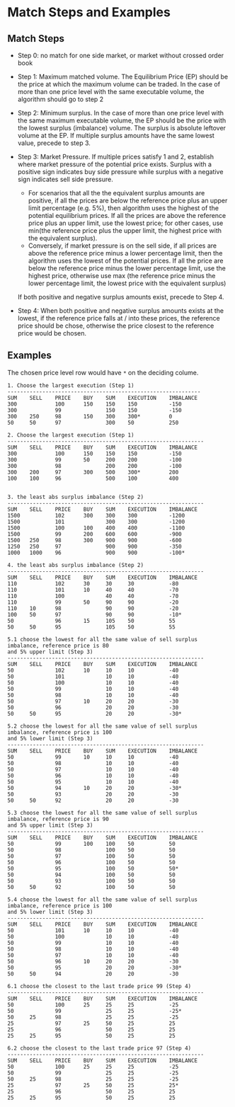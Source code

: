 # Match Steps and Examples

## Match Steps

- Step 0: no match for one side market, or market without crossed order book

- Step 1: Maximum matched volume. The Equilibrium Price (EP) should be the price at which the maximum
volume can be traded. In the case of more than one price level with the same executable volume,
the algorithm should go to step 2

- Step 2: Minimum surplus. In the case of more than one price level with the same maximum executable
volume, the EP should be the price with the lowest surplus (imbalance) volume. The surplus is
absolute leftover volume at the EP. If multiple surplus amounts have the same lowest value, precede to step 3.

- Step 3: Market Pressure. If multiple prices satisfy 1 and 2, establish where market pressure of the potential
price exists. Surplus with a positive sign indicates buy side pressure while surplus with a negative
sign indicates sell side pressure. 

    - For scenarios that all the the equivalent surplus amounts are positive, if all the prices are 
    below the reference price plus an upper limit percentage (e.g. 5%), then algorithm uses the highest 
    of the potential equilibrium prices. If all the prices are above the reference price plus an upper 
    limit, use the lowest price; for other cases, use min(the reference price plus the upper limit, 
    the highest price with the equivalent surplus). 
    - Conversely, if market pressure is on the sell side, if all prices are above the reference price
    minus a lower percentage limit, then the algorithm uses the lowest of the potential prices. 
    If all the price are below the reference price minus the lower percentage limit, use the highest 
    price, otherwise use max (the reference price minus the lower percentage limit, the lowest price 
    with the equivalent surplus)

    If both positive and negative surplus amounts exist, precede to Step 4.

- Step 4: When both positive and negative surplus amounts exists at the lowest, if the 
reference price falls at / into these prices, the reference price should be chose, otherwise 
the price closest to the reference price would be chosen.


## Examples
The chosen price level row would have ``*`` on the deciding colume.
```
1. Choose the largest execution (Step 1)
-------------------------------------------------------------
SUM    SELL    PRICE    BUY    SUM    EXECUTION    IMBALANCE
300            100      150    150    150          -150
300            99              150    150          -150
300    250     98       150    300    300*         0
50     50      97              300    50           250

2. Choose the largest execution (Step 1)
--------------------------------------------------------------
SUM    SELL    PRICE    BUY    SUM    EXECUTION    IMBALANCE
300            100      150    150    150          -150
300            99       50     200    200          -100
300            98              200    200          -100
300    200     97       300    500    300*         200
100    100     96              500    100          400


3. the least abs surplus imbalance (Step 2)
--------------------------------------------------------------
SUM    SELL    PRICE    BUY    SUM    EXECUTION    IMBALANCE
1500           102      300    300    300          -1200
1500           101             300    300          -1200
1500           100      100    400    400          -1100
1500           99       200    600    600          -900
1500   250     98       300    900    900          -600
1250   250     97              900    900          -350
1000   1000    96              900    900          -100*

4. the least abs surplus imbalance (Step 2)
--------------------------------------------------------------
SUM    SELL    PRICE    BUY    SUM    EXECUTION    IMBALANCE
110            102      30     30     30           -80
110            101      10     40     40           -70
110            100             40     40           -70
110            99       50     90     90           -20
110    10      98              90     90           -20
100    50      97              90     90           -10*
50             96       15     105    50           55
50     50      95              105    50           55

5.1 choose the lowest for all the same value of sell surplus imbalance, reference price is 80 
and 5% upper limit (Step 3)
--------------------------------------------------------------
SUM    SELL    PRICE    BUY    SUM    EXECUTION    IMBALANCE
50             102      10     10     10           -40
50             101             10     10           -40
50             100             10     10           -40
50             99              10     10           -40
50             98              10     10           -40
50             97       10     20     20           -30
50             96              20     20           -30
50     50      95              20     20           -30*

5.2 choose the lowest for all the same value of sell surplus imbalance, reference price is 100 
and 5% lower limit (Step 3)
--------------------------------------------------------------
SUM    SELL    PRICE    BUY    SUM    EXECUTION    IMBALANCE
50             99       10     10     10           -40
50             98              10     10           -40
50             97              10     10           -40
50             96              10     10           -40
50             95              10     10           -40
50             94       10     20     20           -30*
50             93              20     20           -30
50     50      92              20     20           -30

5.3 choose the lowest for all the same value of sell surplus imbalance, reference price is 90 
and 5% upper limit (Step 3)
--------------------------------------------------------------
SUM    SELL    PRICE    BUY    SUM    EXECUTION    IMBALANCE
50             99       100    100    50           50
50             98              100    50           50
50             97              100    50           50
50             96              100    50           50
50             95              100    50           50*
50             94              100    50           50
50             93              100    50           50
50     50      92              100    50           50

5.4 choose the lowest for all the same value of sell surplus imbalance, reference price is 100 
and 5% lower limit (Step 3)
--------------------------------------------------------------
SUM    SELL    PRICE    BUY    SUM    EXECUTION    IMBALANCE
50             101      10     10     10           -40
50             100             10     10           -40
50             99              10     10           -40
50             98              10     10           -40
50             97              10     10           -40
50             96       10     20     20           -30
50             95              20     20           -30*
50     50      94              20     20           -30

6.1 choose the closest to the last trade price 99 (Step 4)
--------------------------------------------------------------
SUM    SELL    PRICE    BUY    SUM    EXECUTION    IMBALANCE
50             100      25     25     25           -25
50             99              25     25           -25*
50     25      98              25     25           -25
25             97       25     50     25           25
25             96              50     25           25
25     25      95              50     25           25

6.2 choose the closest to the last trade price 97 (Step 4)
--------------------------------------------------------------
SUM    SELL    PRICE    BUY    SUM    EXECUTION    IMBALANCE
50             100      25     25     25           -25
50             99              25     25           -25
50     25      98              25     25           -25
25             97       25     50     25           25*
25             96              50     25           25
25     25      95              50     25           25

```